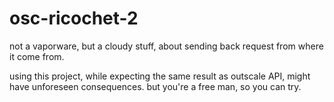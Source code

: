# osc-ricochet-2

not a vaporware, but a cloudy stuff, about sending back request from where it come from.

using this project, while expecting the same result as outscale API, might have unforeseen consequences.
but you're a free man, so you can try.


